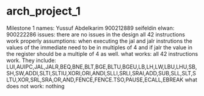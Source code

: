 # arch_project_1
Milestone 1
names:
Yussuf Abdelkarim 900212889
seifeldin elwan: 900222286
issues: there are no issues in the design all 42 instructions work properly
assumptions: when executing the jal and jalr instrutions the values of the immediate need to be in multiples of 4 and if jalr the value in the register should be a multiple of 4 as well.
what works: all 42 instructions work. They include: LUI,AUIPC,JAL,JALR,BEQ,BNE,BLT,BGE,BLTU,BGEU,LB,LH,LW,LBU,LHU,SB,SH,SW,ADDI,SLTI,SLTIU,XORI,ORI,ANDI,SLLI,SRLI,SRAI,ADD,SUB,SLL,SLT,SLTU,XOR,SRL,SRA,OR,AND,FENCE,FENCE.TSO,PAUSE,ECALL,EBREAK
what does not work: nothing
